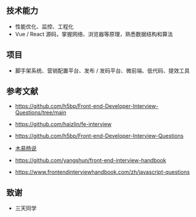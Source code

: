 ## 技术能力

- 性能优化、监控、工程化
- Vue / React 源码，掌握网络、浏览器等原理，熟悉数据结构和算法

## 项目

- 脚手架系统、营销配置平台、发布 / 发码平台、微前端、低代码、提效工具

## 参考文献

- https://github.com/h5bp/Front-end-Developer-Interview-Questions/tree/main
- https://github.com/haizlin/fe-interview
- https://github.com/h5bp/Front-end-Developer-Interview-Questions
- [木易杨说](https://github.com/Advanced-Frontend/Daily-Interview-Question)

- https://github.com/yangshun/front-end-interview-handbook
- https://www.frontendinterviewhandbook.com/zh/javascript-questions


## 致谢

- 三天同学